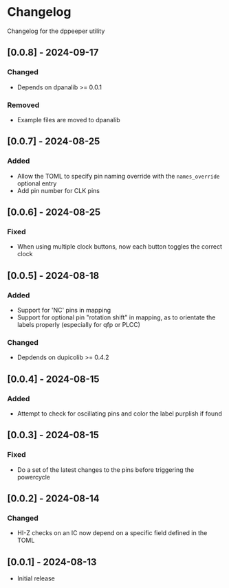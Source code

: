 # Changelog
Changelog for the dppeeper utility

## [0.0.8] - 2024-09-17
### Changed
- Depends on dpanalib >= 0.0.1

### Removed
- Example files are moved to dpanalib

## [0.0.7] - 2024-08-25
### Added
- Allow the TOML to specify pin naming override with the `names_override` optional entry
- Add pin number for CLK pins

## [0.0.6] - 2024-08-25
### Fixed
- When using multiple clock buttons, now each button toggles the correct clock

## [0.0.5] - 2024-08-18
### Added
- Support for 'NC' pins in mapping
- Support for optional pin "rotation shift" in mapping, as to orientate the labels properly (especially for qfp or PLCC)

### Changed
- Depdends on dupicolib >= 0.4.2

## [0.0.4] - 2024-08-15
### Added
- Attempt to check for oscillating pins and color the label purplish if found

## [0.0.3] - 2024-08-15
### Fixed
- Do a set of the latest changes to the pins before triggering the powercycle

## [0.0.2] - 2024-08-14
### Changed
- HI-Z checks on an IC now depend on a specific field defined in the TOML

## [0.0.1] - 2024-08-13
- Initial release
